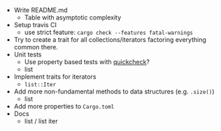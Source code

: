 * Write README.md
  * Table with asymptotic complexity
* Setup travis CI
  * use strict feature: `cargo check --features fatal-warnings`
* Try to create a trait for all collections/iterators factoring everything common there.
* Unit tests
  * Use property based tests with [quickcheck](https://github.com/BurntSushi/quickcheck)?
  * list
* Implement traits for iterators
  * `list::Iter`
* Add more non-fundamental methods to data structures (e.g. `.size()`)
  * list
* Add more properties to `Cargo.toml`
* Docs
  * list / list iter
